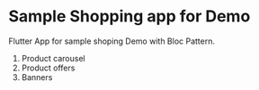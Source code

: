 # Sample Shopping app for Demo

Flutter App for sample shoping Demo with Bloc Pattern.

1. Product carousel
2. Product offers
3. Banners


